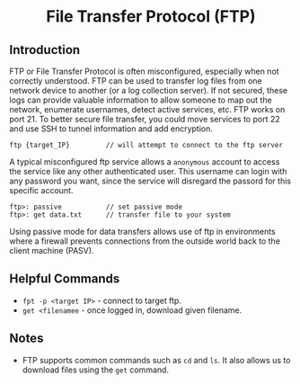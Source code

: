 # <h1 style="text-align:center">File Transfer Protocol (FTP)</h1>

## Introduction

FTP or File Transfer Protocol is often misconfigured, especially when not correctly understood. FTP can be used to transfer log files from one network device to another (or a log collection server). If not secured, these logs can provide valuable information to allow someone to map out the network, enumerate usernames, detect active services, etc. FTP works on port 21. To better secure file transfer, you could move services to port 22 and use SSH to tunnel information and add encryption.

    ftp {target_IP}         // will attempt to connect to the ftp server

A typical misconfigured ftp service allows a ```anonymous``` account to access the service like any other authenticated user. This username can login with any password you want, since the service will disregard the passord for this specific account. 

    ftp>: passive           // set passive mode
    ftp>: get data.txt      // transfer file to your system

Using passive mode for data transfers allows use of ftp in environments where a firewall prevents connections from the outside world back to the client machine (PASV).

## Helpful Commands

* ```fpt -p <target IP>``` - connect to target ftp. 
* ```get <filenamee``` - once logged in, download given filename.

## Notes

* FTP supports common commands such as ```cd``` and ```ls```. It also allows us to download files using the ```get``` command. 